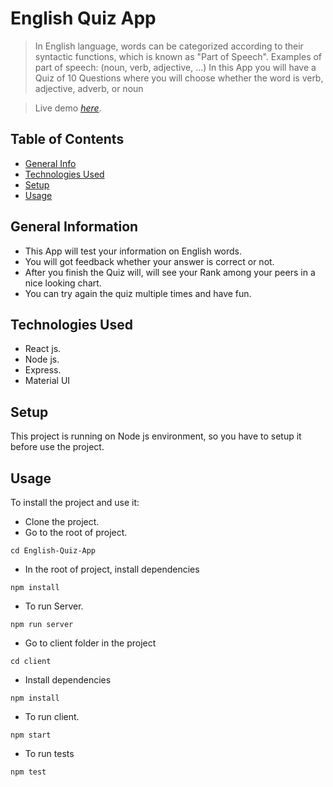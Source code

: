 # English Quiz App
> In English language, words can be categorized according to their syntactic functions, which is known as "Part of Speech".
Examples of part of speech: (noun, verb, adjective, ...)
In this App you will have a Quiz of 10 Questions where you will choose whether the word is verb, adjective, adverb, or noun

> Live demo [_here_](https://english-quiz-app2024.herokuapp.com/).

## Table of Contents
* [General Info](#general-information)
* [Technologies Used](#technologies-used)
* [Setup](#setup)
* [Usage](#usage)


## General Information
- This App will test your information on English words.
- You will got feedback whether your answer is correct or not. 
- After you finish the Quiz will, will see your Rank among your peers in a nice looking chart.
- You can try again the quiz multiple times and have fun.

## Technologies Used
- React js.
- Node js.
- Express.
- Material UI

## Setup
This project is running on Node js environment, so you have to setup it before use the project.


## Usage
To install the project and use it:
- Clone the project.
- Go to the root of project. 
```
cd English-Quiz-App
```
- In the root of project, install dependencies
```
npm install
```
- To run Server.
```
npm run server
```
- Go to client folder in the project
```
cd client
```
- Install dependencies
```
npm install
```
- To run client.
```
npm start
```
- To run tests
```
npm test
```